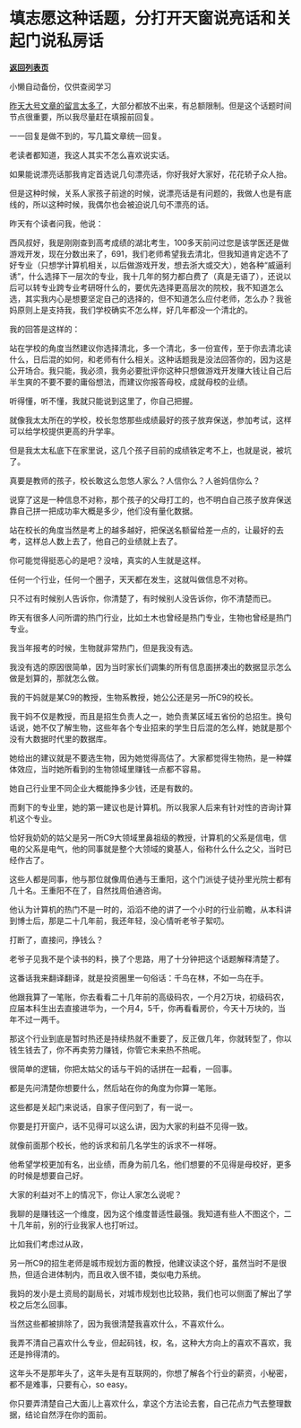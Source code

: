 # 填志愿这种话题，分打开天窗说亮话和关起门说私房话

[**返回列表页**](/gzh/记忆承载3)

小懒自动备份，仅供查阅学习

[昨天大号文章的留言太多了](https://mp.weixin.qq.com/s?__biz=MzU0MjYwNDU2Mw==&mid=2247499638&idx=1&sn=b12afe26fe9da429817b94d1b46403e3&chksm=fb1a930acc6d1a1c80060435e188d7b328417623fb41d274fdfc73fd43a4c81672cf2834a57f&token=1886378750&lang=zh_CN&scene=21#wechat_redirect)，大部分都放不出来，有总额限制。但是这个话题时间节点很重要，所以我尽量赶在填报前回复。  

  

一一回复是做不到的，写几篇文章统一回复。

  

老读者都知道，我这人其实不怎么喜欢说实话。  

  

如果能说漂亮话那我肯定首选说几句漂亮话，你好我好大家好，花花轿子众人抬。  

  

但是这种时候，关系人家孩子前途的时候，说漂亮话是有问题的，我做人也是有底线的，所以这种时候，我偶尔也会被迫说几句不漂亮的话。  

  

昨天有个读者问我，他说：  

  

西风叔好，我是刚刚查到高考成绩的湖北考生，100多天前问过您是该学医还是做游戏开发，现在分数出来了，691，我们老师希望我去清北，但我知道肯定选不了好专业（只想学计算机相关，以后做游戏开发，想去浙大或交大），她各种“威逼利诱”，什么选择下一层次的专业，我十几年的努力都白费了（真是无语了），还说以后可以转专业跨专业考研呀什么的，要优先选择更高层次的院校，我不知道怎么选，其实我内心是想要坚定自己的选择的，但不知道怎么应付老师，怎么办？我爸妈原则上是支持我，我们学校确实不怎么样，好几年都没一个清北的。

  

我的回答是这样的：  

  

站在学校的角度当然建议你选择清北，多一个清北，多一份宣传，至于你去清北读什么，日后混的如何，和老师有什么相关。这种话题我是没法回答你的，因为这是公开场合。我只能，我必须，我务必要批评你这种只想做游戏开发赚大钱让自己后半生爽的不要不要的庸俗想法，而建议你报答母校，成就母校的业绩。

  

听得懂，听不懂，我就只能说到这里了，你自己把握。

  

就像我太太所在的学校，校长忽悠那些成绩最好的孩子放弃保送，参加考试，这样可以给学校提供更高的升学率。  

  

但是我太太私底下在家里说，这几个孩子目前的成绩铁定考不上，也就是说，被坑了。  

  

真要是教师的孩子，校长敢这么忽悠人家么？人信你么？人爸妈信你么？  

  

说穿了这是一种信息不对称，那个孩子的父母打工的，也不明白自己孩子放弃保送靠自己拼一把成功率大概是多少，他们没有量化数据。  

  

站在校长的角度当然是考上的越多越好，把保送名额留给差一点的，让最好的去考，这样总人数上去了，他自己的业绩就上去了。  

  

你可能觉得挺恶心的是吧？没啥，真实的人生就是这样。

  

任何一个行业，任何一个圈子，天天都在发生，这就叫做信息不对称。  

  

只不过有时候别人告诉你，你清楚了，有时候别人没告诉你，你不清楚而已。

  

昨天有很多人问所谓的热门行业，比如土木也曾经是热门专业，生物也曾经是热门专业。  

  

我当年报考的时候，生物就非常热门，但是我没有选。  

  

我没有选的原因很简单，因为当时家长们调集的所有信息面拼凑出的数据显示怎么做是划算的，那就怎么做。  

  

我的干妈就是某C9的教授，生物系教授，她公公还是另一所C9的校长。  

  

我干妈不仅是教授，而且是招生负责人之一，她负责某区域五省份的总招生。换句话说，她不仅了解生物，这些年各个专业招来的学生日后混的怎么样，她就是那个没有大数据时代里的数据库。

  

她给出的建议就是不要选生物，因为她觉得高估了。大家都觉得生物热，是一种媒体效应，当时她所看到的生物领域里赚钱一点都不容易。  

  

她自己行业里不同企业大概能挣多少钱，还是有数的。

  

而剩下的专业里，她的第一建议也是计算机。所以我家人后来有针对性的咨询计算机这个专业。

  

恰好我奶奶的姑父是另一所C9大领域里鼻祖级的教授，计算机的父系是信电，信电的父系是电气，他的同事就是整个大领域的奠基人，俗称什么什么之父，当时已经作古了。

  

这些人都是同事，他与那位就像周伯通与王重阳，这个门派徒子徒孙里光院士都有几十名。王重阳不在了，自然找周伯通咨询。  

  

他认为计算机的热门不是一时的，滔滔不绝的讲了一个小时的行业前瞻，从本科讲到博士后，那是二十几年前，我还年轻，没心情听老爷子絮叨。  

  

打断了，直接问，挣钱么？  

  

老爷子见我不是个读书的料，换了个思路，用了十分钟把这个话题解释清楚了。  

  

这番话我来翻译翻译，就是投资圈里一句俗话：千鸟在林，不如一鸟在手。  

  

他跟我算了一笔账，你去看看二十几年前的高级码农，一个月2万块，初级码农，应届本科生出去直接进华为，一个月4，5千，你再看看房价，今天十万块的，当年不过一两千。

  

那这个行业到底是暂时热还是持续热就不重要了，反正做几年，你就转型了，你以钱生钱去了，你不再卖劳力赚钱，你管它未来热不热呢。  

  

很简单的逻辑，你把太姑父的话与干妈的话拼在一起看，一回事。  

  

都是先问清楚你想要什么，然后站在你的角度为你算一笔账。

  

这些都是关起门来说话，自家子侄问到了，有一说一。  

  

你要是打开窗户，话不见得可以这么讲，因为大家的利益不见得一致。  

  

就像前面那个校长，他的诉求和前几名学生的诉求不一样呀。

  

他希望学校更加有名，出业绩，而身为前几名，他们想要的不见得是母校好，更多的时候是想要自己好。  

  

大家的利益对不上的情况下，你让人家怎么说呢？  

  

我聊的是赚钱这一个维度，因为这个维度普适性最强。我知道有些人不图这个，二十几年前，别的行业我家人也打听过。

  

比如我们考虑过从政，  
  

另一所C9的招生老师是城市规划方面的教授，他建议读这个好，虽然当时不是很热，但适合进体制内，而且收入很不错，类似电力系统。  

  

我妈的发小是土资局的副局长，对城市规划也比较熟，我们也可以侧面了解出了学校之后怎么回事。

  

当然这些都被排除了，因为我很清楚我喜欢什么，不喜欢什么。  

  

我弄不清自己喜欢什么专业，但起码钱，权，名，这种大方向上的喜欢不喜欢，我还是拎得清的。

  

这年头不是那年头了，这年头是有互联网的，你想了解各个行业的薪资，小秘密，都不是难事，只要有心，so easy。

  

你只要弄清楚自己大面儿上喜欢什么，拿这个方法论去套，自己花点力气去整理数据，结论自然浮在你的面前。

